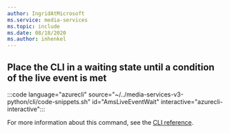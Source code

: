 ```yaml
---
author: IngridAtMicrosoft
ms.service: media-services 
ms.topic: include
ms.date: 08/18/2020
ms.author: inhenkel
---
```


## Place the CLI in a waiting state until a condition of the live event is met

:::code language="azurecli" source="~/../media-services-v3-python/cli/code-snippets.sh" id="AmsLiveEventWait" interactive="azurecli-interactive":::

For more information about this command, see the [CLI reference](/cli/azure/ams/live-event?view=azure-cli-latest#az-ams-live-event-wait).
